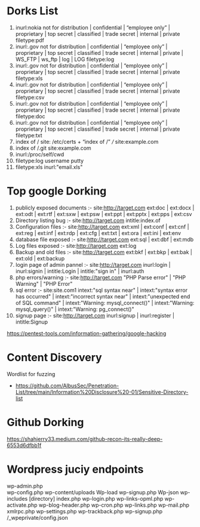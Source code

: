 # Dorks List
 1. inurl:nokia not for distribution | confidential | “employee only” | proprietary | top secret | classified | trade secret | internal | private filetype:pdf
 2. inurl:.gov not for distribution | confidential | “employee only” | proprietary | top secret | classified | trade secret | internal | private | WS_FTP | ws_ftp | log | LOG filetype:log
 3. inurl:.gov not for distribution | confidential | “employee only” | proprietary | top secret | classified | trade secret | internal | private filetype:xls
 4. inurl:.gov not for distribution | confidential | “employee only” | proprietary | top secret | classified | trade secret | internal | private filetype:csv
 5. inurl:.gov not for distribution | confidential | “employee only” | proprietary | top secret | classified | trade secret | internal | private filetype:doc
 6. inurl:.gov not for distribution | confidential | “employee only” | proprietary | top secret | classified | trade secret | internal | private filetype:txt
 7. index of / site: /etc/certs + “index of /” */* site:example.com
 8. index of /.git site:example.com
 9. inurl:/proc/self/cwd
 10. filetype:log username putty
 11. filetype:xls inurl:"email.xls"
 
 # Top google Dorking
 1. publicly exposed documents :- site:http://target.com ext:doc | ext:docx | ext:odt | ext:rtf | ext:sxw | ext:psw | ext:ppt | ext:pptx | ext:pps | ext:csv
 2. Directory listing bug :- site:http://target.com intitle:index.of
 3. Configuration files :- site:http://target.com ext:xml | ext:conf | ext:cnf | ext:reg | ext:inf | ext:rdp | ext:cfg | ext:txt | ext:ora | ext:ini | ext:env
 4. database file exposed :- site:http://target.com ext:sql | ext:dbf | ext:mdb
 5. Log files exposed :- site:http://target.com ext:log
 6. Backup and old files :- site:http://target.com ext:bkf | ext:bkp | ext:bak | ext:old | ext:backup
 7. login page of admin pannel :- site:http://target.com inurl:login | inurl:signin | intitle:Login | intitle:"sign in" | inurl:auth
 8. php errors/warning :- site:http://target.com "PHP Parse error" | "PHP Warning" | "PHP Error"
 9. sql error :- site:site.com1 intext:"sql syntax near" | intext:"syntax error has occurred" | intext:"incorrect syntax near" | intext:"unexpected end of SQL command" | intext:"Warning: mysql_connect()" | intext:"Warning: mysql_query()" | intext:"Warning: pg_connect()"
 10. signup page :- site:http://target.com inurl:signup | inurl:register | intitle:Signup


https://pentest-tools.com/information-gathering/google-hacking

# Content Discovery
Wordlist for fuzzing 
- https://github.com/AlbusSec/Penetration-List/tree/main/Information%20Disclosure%20-01/Sensitive-Directory-list

# Github Dorking

https://shahjerry33.medium.com/github-recon-its-really-deep-6553d6dfbb1f


# Wordpress juciy endpoints

wp-admin.php   
wp-config.php
wp-content/uploads
Wp-load
wp-signup.php
Wp-json
wp-includes [directory]
index.php
wp-login.php
wp-links-opml.php
wp-activate.php
wp-blog-header.php
wp-cron.php
wp-links.php
wp-mail.php
xmlrpc.php
wp-settings.php
wp-trackback.php
wp-signup.php
/_wpeprivate/config.json




